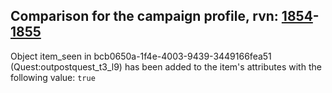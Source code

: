 ## Comparison for the campaign profile, rvn: [1854](https://github.com/PRO100KatYT/FortniteProfileRevisions/tree/main/profiles/campaign/1854%20campaign.json)-[1855](https://github.com/PRO100KatYT/FortniteProfileRevisions/tree/main/profiles/campaign/1855%20campaign.json)

Object item_seen in bcb0650a-1f4e-4003-9439-3449166fea51 (Quest:outpostquest_t3_l9) has been added to the item's attributes with the following value: `true`
<br><br>
